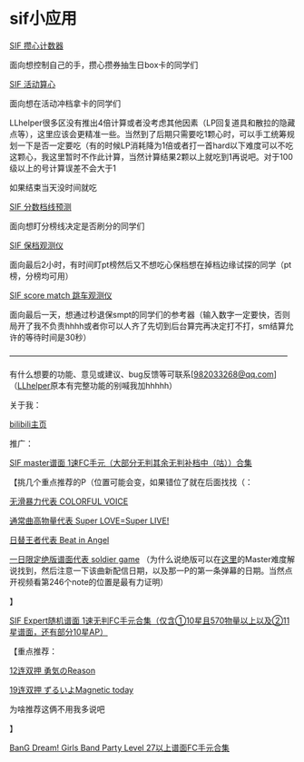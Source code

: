 ﻿# sif小应用

[SIF 攒心计数器](https://aruyuna9531.github.io/LoveLiveSIFLovecaCalculator.html)

面向想控制自己的手，攒心攒券抽生日box卡的同学们

[SIF 活动算心](https://aruyuna9531.github.io/heartcounter.html)

面向想在活动冲档拿卡的同学们

LLhelper很多区没有推出4倍计算或者没考虑其他因素（LP回复道具和散拉的隐藏点等），这里应该会更精准一些。当然到了后期只需要吃1颗心时，可以手工统筹规划一下是否一定要吃（有的时候LP消耗降为1倍或者打一首hard以下难度可以不吃这颗心，我这里暂时不作此计算，当然计算结果2颗以上就吃到1再说吧。对于100级以上的号计算误差不会大于1

如果结束当天没时间就吃

[SIF 分数档线预测](https://aruyuna9531.github.io/ScoreBorder.html)

面向想盯分榜线决定是否刷分的同学们

[SIF 保档观测仪](https://aruyuna9531.github.io/SafetyTest.html)

面向最后2小时，有时间盯pt榜然后又不想吃心保档想在掉档边缘试探的同学（pt榜，分榜均可用）

[SIF score match 跳车观测仪](https://aruyuna9531.github.io/SMquitTest.html)

面向最后一天，想通过秒退保smpt的同学们的参考器（输入数字一定要快，否则局开了我不负责hhhh或者你可以人齐了先切到后台算完再决定打不打，sm结算允许的等待时间是30秒）

———————————————————————————————————

有什么想要的功能、意见或建议、bug反馈等可联系[982033268@qq.com] （[LLhelper](http://llhelper.com)原本有完整功能的别喊我加hhhhh）

关于我：

[bilibili主页](https://space.bilibili.com/5054198/)

推广：

[SIF master谱面 1速FC手元（大部分无判其余无判补档中（咕））合集](https://www.bilibili.com/video/av6349260)

【挑几个重点推荐的P（位置可能会变，如果错位了就在后面找找（：

[无滑暴力代表 COLORFUL VOICE](https://www.bilibili.com/video/av6349260/?p=65)

[通常曲高物量代表 Super LOVE=Super LIVE!](https://www.bilibili.com/video/av6349260/?p=95)

[日替王者代表 Beat in Angel](https://www.bilibili.com/video/av6349260/?p=103)

[一日限定绝版谱面代表 soldier game](https://www.bilibili.com/video/av6349260/?p=98)
（为什么说绝版可以在[这里](https://zh.moegirl.org/Soldier_game)的Master难度解说找到，然后注意一下该曲新配信日期，以及那一P的第一条弹幕的日期。当然点开视频看第246个note的位置是最有力证明）

】

[SIF Expert随机谱面 1速无判FC手元合集（仅含①10星且570物量以上以及②11星谱面，还有部分10星AP）](https://www.bilibili.com/video/av13786181)

【重点推荐：

[12连双押 勇気のReason](https://www.bilibili.com/video/av13786181/?p=8)

[19连双押 ずるいよMagnetic today](https://www.bilibili.com/video/av13786181/?p=11)

为啥推荐这俩不用我多说吧

】

[BanG Dream! Girls Band Party Level 27以上谱面FC手元合集](https://www.bilibili.com/video/av20806147)
